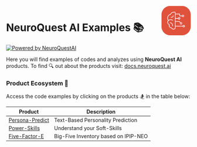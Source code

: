 <img src="https://raw.githubusercontent.com/NeuroQuestAi/neuroquestai.github.io/main/brand/logo/neuroquest-orange-logo.png" align="right" width="80" height="80"/>

# NeuroQuest AI Examples 📚

[![Powered by NeuroQuestAI](https://img.shields.io/badge/powered%20by-NeuroQuestAI-orange.svg?style=flat&colorA=E1523D&colorB=007D8A)](
https://neuroquest.ai)

Here you will find examples of codes and analyzes using **NeuroQuest AI** products. To find 🔍 out about the products visit: [docs.neuroquest.ai](https://docs.neuroquest.ai/)

### Product Ecosystem 🎈

Access the code examples by clicking on the products 🏂 in the table below:

| Product                                                             | Description                             |
| ------------------------------------------------------------------- | --------------------------------------- |
| [Persona-Predict](products/persona-predict)                         | Text-Based Personality Prediction       |
| [Power-Skills](products/power-skills)                               | Understand your Soft-Skills             |
| [Five-Factor-E](https://github.com/NeuroQuestAi/five-factor-e)      | Big-Five Inventory based on IPIP-NEO    |
